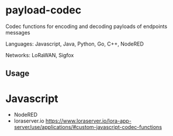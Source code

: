 # payload-codec

Codec functions for encoding and decoding payloads of endpoints messages

Languages: Javascript, Java, Python, Go, C++, NodeRED

Networks: LoRaWAN, Sigfox

## Usage
# Javascript
* NodeRED
* loraserver.io https://www.loraserver.io/lora-app-server/use/applications/#custom-javascript-codec-functions
